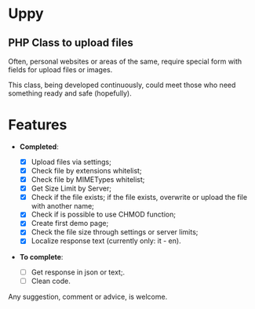 Uppy
====

PHP Class to upload files
-------------------------

Often, personal websites or areas of the same, require special form with fields for upload files or images.

This class, being developed continuously, could meet those who need something ready and safe (hopefully).

Features
===============

-	**Completed**:
	- [x] Upload files via settings;
	- [x] Check file by extensions whitelist;
	- [x] Check file by MIMETypes whitelist;
	- [x] Get Size Limit by Server;
	- [x] Check if the file exists; if the file exists, overwrite or upload the file with another name;
	- [x] Check if is possible to use CHMOD function;
	- [x] Create first demo page;
	- [x] Check the file size through settings or server limits;
	- [x] Localize response text (currently only: it - en).

- **To complete**:

	- [ ] Get response in json or text;.
	- [ ] Clean code.

Any suggestion, comment or advice, is welcome.